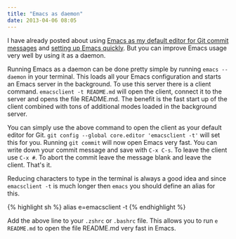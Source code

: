 ```yaml
---
title: "Emacs as daemon"
date: 2013-04-06 08:05
---
```


I have already posted about using [Emacs as my default editor for Git commit
messages](/blog/2012/10/27/emacs-as-default-editor-for-git) and [setting up
Emacs quickly](/blog/2013/01/08/emacs-as-primary-text-editor-for-lazy-developers).
But you can improve Emacs usage very well by using it as a daemon.

Running Emacs as a daemon can be done pretty simple by running
`emacs --daemon` in your terminal. This loads all your Emacs configuration
and starts an Emacs server in the background. To use this server there is a
client command. `emacsclient -t README.md` will open the client, connect it
to the server and opens the file README.md. The benefit is the fast start up of
the client combined with tons of additional modes loaded in the background
server.

You can simply use the above command to open the client as your default editor
for Git. `git config --global core.editor 'emacsclient -t'` will set this
for you. Running `git commit` will now open Emacs very fast. You can write
down your commit message and save with `C-x C-s`. To leave the client use
`C-x #`. To abort the commit leave the message blank and leave the client.
That's it.

Reducing characters to type in the terminal is always a good idea and since
`emacsclient -t` is much longer then `emacs` you should define an alias
for this.

{% highlight sh %}
alias e=emacsclient -t
{% endhighlight %}

Add the above line to your `.zshrc` or `.bashrc` file. This allows you to run
`e README.md` to open the file README.md very fast in Emacs.
